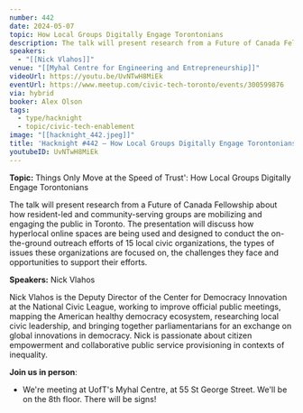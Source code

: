 ```yaml
---
number: 442
date: 2024-05-07
topic: How Local Groups Digitally Engage Torontonians
description: The talk will present research from a Future of Canada Fellowship about how resident-led and community-serving groups are mobilizing and engaging the public in Toronto. The presentation will discuss how hyperlocal online spaces are being used and designed to conduct the on-the-ground outreach efforts of 15 local civic organizations, the types of issues these organizations are focused on, the challenges they face and opportunities to support their efforts.
speakers:
  - "[[Nick Vlahos]]"
venue: "[[Myhal Centre for Engineering and Entrepreneurship]]"
videoUrl: https://youtu.be/UvNTwH8MiEk
eventUrl: https://www.meetup.com/civic-tech-toronto/events/300599876
via: hybrid
booker: Alex Olson
tags:
  - type/hacknight
  - topic/civic-tech-enablement
image: "[[hacknight_442.jpeg]]"
title: 'Hacknight #442 – How Local Groups Digitally Engage Torontonians'
youtubeID: UvNTwH8MiEk
---
```

**Topic:** Things Only Move at the Speed of Trust': How Local Groups Digitally Engage Torontonians

The talk will present research from a Future of Canada Fellowship about how resident-led and community-serving groups are mobilizing and engaging the public in Toronto. The presentation will discuss how hyperlocal online spaces are being used and designed to conduct the on-the-ground outreach efforts of 15 local civic organizations, the types of issues these organizations are focused on, the challenges they face and opportunities to support their efforts.

**Speakers:** Nick Vlahos

Nick Vlahos is the Deputy Director of the Center for Democracy Innovation at the National Civic League, working to improve official public meetings, mapping the American healthy democracy ecosystem, researching local civic leadership, and bringing together parliamentarians for an exchange on global innovations in democracy. Nick is passionate about citizen empowerment and collaborative public service provisioning in contexts of inequality.

**Join us in person**:

* We're meeting at UofT's Myhal Centre, at 55 St George Street. We'll be on the 8th floor. There will be signs!
